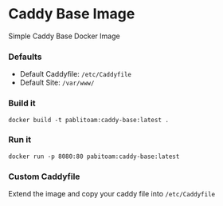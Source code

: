 # Caddy Base Image
Simple Caddy Base Docker Image
### Defaults
* Default Caddyfile: `/etc/Caddyfile`
* Default Site: `/var/www/`
### Build it
```
docker build -t pablitoam:caddy-base:latest .
```
### Run it
```
docker run -p 8080:80 pabitoam:caddy-base:latest
```
### Custom Caddyfile

Extend the image and copy your caddy file into `/etc/Caddyfile`








